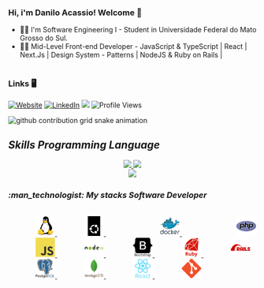 ### Hi, i'm Danilo Acassio! Welcome 👋

- 👨‍🎓 I'm Software Engineering I - Student in Universidade Federal do Mato Grosso do Sul.
- :man_technologist: Mid-Level Front-end Developer - JavaScript & TypeScript | React | Next.Js | Design System - Patterns | NodeJS & Ruby on Rails |

#
### Links 🖥️
[![Website](https://img.shields.io/badge/-Website-1e3f8b?style=flat&color=742774&logo=WebMoney&logoColor=white)](https://www.knightcapivara.com.br/)  [![LinkedIn](https://img.shields.io/badge/-LinkedIn-%230077B5?style=flat&logo=linkedin&logoColor=white)](https://www.linkedin.com/in/knightcapivara/)
 <a href = "mailto:danillo.targino@gmail.com"><img src="https://img.shields.io/badge/-Gmail-c14438?style=flat&logo=Gmail&logoColor=white" target="_blank"></a>
![Profile Views](https://komarev.com/ghpvc/?username=KnightCapivarafl&label=Profile%20views&color=E81DD0&style=flat")
 
 
<picture>
  <source media="(prefers-color-scheme: dark)" srcset="https://raw.githubusercontent.com/KnightCapivara/output/github-contribution-grid-snake-dark.gif">
  <source media="(prefers-color-scheme: light)" srcset="https://raw.githubusercontent.com/KnightCapivara/output/github-contribution-grid-snake.gif">
  <img alt="github contribution grid snake animation" src="https://raw.githubusercontent.com/KnightCapivara/output/github-contribution-grid-snake.gif">
</picture>
 <br>

## *Skills Programming Language*
<!-- ![KnightCapivara Top languages](https://github-readme-stats.vercel.app/api/top-langs/?username=KnightCapivara&layout=compact&align=center)
![KnightCapivara](http://github-profile-summary-cards.vercel.app/api/cards/profile-details?username=KnightCapivara&theme=vision_friendly_dark)
![KnightCapivara GitHub stats](https://github-readme-stats.vercel.app/api?username=KnightCapivara&show_icons=true&theme=vision-friendly-dark&hide=issues,contribs,prs&include_all_commits=true&count_private=true&locale=pt-BR)
![KnightCapivara GitHub Streak](https://github-readme-streak-stats.herokuapp.com?user=KnightCapivara&theme=vision-friendly-dark&border_radius=4&locale=pt_BR) -->
<p align="center">
  <a href="https://github.com/KnightCapivara" alt="KnightCapivara Top languages">
    <img src="https://github-readme-stats.vercel.app/api/top-langs/?username=KnightCapivara&layout=compact&theme=vision-friendly-dark" />
  </a>
 <a href="https://github.com/KnightCapivara" alt="KnightCapivara GitHub Streak">
    <img src="https://github-readme-streak-stats.herokuapp.com?user=KnightCapivara&theme=vision-friendly-dark&layout=compact&border_radius=4&locale=pt_BR" />
  </a> <br>
  <a href="https://github.com/KnightCapivara" alt="KnightCapivara Profile Details">
    <img src="http://github-profile-summary-cards.vercel.app/api/cards/profile-details?username=KnightCapivara&theme=vision_friendly_dark" />
  </a> <br>
  <!-- <a href="https://github.com/KnightCapivara" alt="KnightCapivara GitHub stats">
   <img src="https://github-readme-stats.vercel.app/api?username=KnightCapivara&show_icons=true&theme=vision-friendly-dark&hide=issues,contribs,prs&include_all_commits=true&count_private=true&locale=pt-BR" />
  </a> -->
</p>

 <div style="display: inline_block" >
<h3><p align = "justify"><i><b>:man_technologist: My stacks Software Developer</b></i></h3>
<br>
    &nbsp;&nbsp;&nbsp;&nbsp;&nbsp;&nbsp;&nbsp;&nbsp;&nbsp;&nbsp;&nbsp;&nbsp;&nbsp;
     <a href="https://www.linux.org/forums/#linux-tutorials.122" target="_blank" rel="noreferrer"> <img src="https://raw.githubusercontent.com/devicons/devicon/master/icons/linux/linux-original.svg" alt="Knight-Linux" width="40" height="40"/> </a>
    &nbsp;&nbsp;&nbsp;&nbsp;&nbsp;&nbsp;&nbsp;&nbsp;&nbsp;&nbsp;&nbsp;&nbsp;&nbsp;
     <a href="https://ubuntu.com/" target="_blank" rel="noreferrer"> <img src="https://raw.githubusercontent.com/devicons/devicon/master/icons/ubuntu/ubuntu-plain.svg" alt="Knight-Ubuntu" width="40" height="40"/> </a>
    &nbsp;&nbsp;&nbsp;&nbsp;&nbsp;&nbsp;&nbsp;&nbsp;&nbsp;&nbsp;&nbsp;&nbsp;&nbsp;
    <!-- <a href="https://docs.aws.amazon.com/" target="_blank" rel="noreferrer"> <img src="https://raw.githubusercontent.com/devicons/devicon/master/icons/amazonwebservices/amazonwebservices-plain-wordmark.svg" alt="Knight-AWS" width="80" height="60"/> </a> -->
    &nbsp;&nbsp;&nbsp;&nbsp;&nbsp;&nbsp;&nbsp;&nbsp;&nbsp;&nbsp;&nbsp;&nbsp;&nbsp;
     <a href="https://www.docker.com/" target="_blank" rel="noreferrer"> <img src="https://raw.githubusercontent.com/devicons/devicon/master/icons/docker/docker-original-wordmark.svg" alt="Knight-Docker" width="40" height="40"/> </a>
    &nbsp;&nbsp;&nbsp;&nbsp;&nbsp;&nbsp;&nbsp;&nbsp;&nbsp;&nbsp;&nbsp;&nbsp;&nbsp;
    <!-- <a href="https://www.python.org" target="_blank" rel="noreferrer"> <img src="https://raw.githubusercontent.com/devicons/devicon/master/icons/python/python-original.svg" alt="Knight-Python" width="60" height="40"/> </a> -->
    &nbsp;&nbsp;&nbsp;&nbsp;&nbsp;&nbsp;&nbsp;&nbsp;&nbsp;&nbsp;&nbsp;&nbsp;&nbsp;
     <a href="https://www.php.net/docs.php" target="_blank" rel="noreferrer"> <img src="https://raw.githubusercontent.com/devicons/devicon/master/icons/php/php-original.svg" alt="Knight-PhP" width="40" height="40"/> </a>
     &nbsp;&nbsp;&nbsp;&nbsp;&nbsp;&nbsp;&nbsp;&nbsp;&nbsp;&nbsp;&nbsp;&nbsp;&nbsp;
     <a href="https://developer.mozilla.org/en-US/docs/Web/JavaScript" target="_blank" rel="noreferrer"> <img src="https://raw.githubusercontent.com/devicons/devicon/master/icons/javascript/javascript-original.svg" alt="Knight-Javascript" width="40" height="40"/> </a>
    &nbsp;&nbsp;&nbsp;&nbsp;&nbsp;&nbsp;&nbsp;&nbsp;&nbsp;&nbsp;&nbsp;&nbsp;&nbsp;
      <a href="https://nodejs.org" target="_blank" rel="noreferrer"> <img src="https://raw.githubusercontent.com/devicons/devicon/master/icons/nodejs/nodejs-original-wordmark.svg" alt="Knight-Nodejs" width="40" height="40"/> </a>
    &nbsp;&nbsp;&nbsp;&nbsp;&nbsp;&nbsp;&nbsp;&nbsp;&nbsp;&nbsp;&nbsp;&nbsp;&nbsp;
    <a href="https://getbootstrap.com" target="_blank" rel="noreferrer"> <img src="https://raw.githubusercontent.com/devicons/devicon/master/icons/bootstrap/bootstrap-plain-wordmark.svg" alt="Knight-Bootstrap" width="40" height="40"/> </a>
     &nbsp;&nbsp;&nbsp;&nbsp;&nbsp;&nbsp;&nbsp;&nbsp;&nbsp;&nbsp;&nbsp;&nbsp;&nbsp;
    <a href="https://www.ruby-lang.org/pt/" target="_blank" rel="noreferrer"> <img src="https://raw.githubusercontent.com/devicons/devicon/master/icons/ruby/ruby-plain-wordmark.svg" alt="Knight-Ruby" width="40" height="40"/> </a>
     &nbsp;&nbsp;&nbsp;&nbsp;&nbsp;&nbsp;&nbsp;&nbsp;&nbsp;&nbsp;&nbsp;&nbsp;&nbsp;
    <a href="https://rubyonrails.org/" target="_blank" rel="noreferrer"> <img src="https://raw.githubusercontent.com/devicons/devicon/master/icons/rails/rails-plain-wordmark.svg" alt="Knight-RubyOnRails" width="40" height="40"/> </a>
     &nbsp;&nbsp;&nbsp;&nbsp;&nbsp;&nbsp;&nbsp;&nbsp;&nbsp;&nbsp;&nbsp;&nbsp;&nbsp;
    <a href="https://www.postgresql.org/docs/" target="_blank" rel="noreferrer"> <img src="https://raw.githubusercontent.com/devicons/devicon/master/icons/postgresql/postgresql-original-wordmark.svg" alt="Knight-PostgreSQL" width="40" height="40"/> </a>
     &nbsp;&nbsp;&nbsp;&nbsp;&nbsp;&nbsp;&nbsp;&nbsp;&nbsp;&nbsp;&nbsp;&nbsp;&nbsp;
    <a href="https://www.mongodb.com/docs/" target="_blank" rel="noreferrer"> <img src="https://raw.githubusercontent.com/devicons/devicon/master/icons/mongodb/mongodb-original-wordmark.svg" alt="Knight-MongoDB" width="40" height="40"/> </a>
     &nbsp;&nbsp;&nbsp;&nbsp;&nbsp;&nbsp;&nbsp;&nbsp;&nbsp;&nbsp;&nbsp;&nbsp;&nbsp;
    <a href="https://reactjs.org/" target="_blank" rel="noreferrer"> <img src="https://raw.githubusercontent.com/devicons/devicon/master/icons/react/react-original-wordmark.svg" alt="Knight-React" width="40" height="40"/> </a>
     &nbsp;&nbsp;&nbsp;&nbsp;&nbsp;&nbsp;&nbsp;&nbsp;&nbsp;&nbsp;&nbsp;&nbsp;&nbsp;
    <a href="https://git-scm.com/doc/" target="_blank" rel="noreferrer"> <img src="https://raw.githubusercontent.com/devicons/devicon/master/icons/git/git-original.svg" alt="Knight-Git" width="40" height="40"/> </a>
  </p>
</div>
